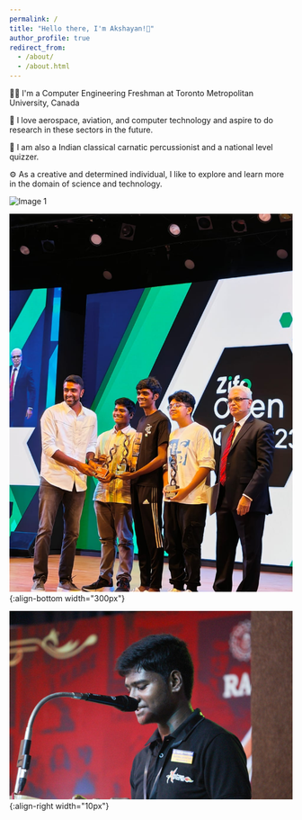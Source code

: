 ```yaml
---
permalink: /
title: "Hello there, I'm Akshayan!👋"
author_profile: true
redirect_from: 
  - /about/
  - /about.html
---
```


👨‍💻 I'm a Computer Engineering Freshman at Toronto Metropolitan University, Canada

🚀 I love aerospace, aviation, and computer technology and aspire to do research in these sectors in the future.

🎵 I am also a Indian classical carnatic percussionist and a national level quizzer.

⚙️ As a creative and determined individual, I like to explore and learn more in the domain of science and technology.

<div id="slideshow">
    <img src="http://placehold.it/300x200&text=foo1.jpg" alt="Image 1">
    <img src="http://placehold.it/300x200&text=foo2.jpg" alt="Image 2" style="display: none;">
    <img src="http://placehold.it/300x200&text=foo3.jpg" alt="Image 3" style="display: none;">
    <img src="http://placehold.it/300x200&text=foo4.jpg" alt="Image 4" style="display: none;">
    <img src="http://placehold.it/300x200&text=foo5.jpg" alt="Image 5" style="display: none;">
</div>

<script>
    var slideshow = document.getElementById('slideshow');
    var slides = slideshow.getElementsByTagName('img');
    var idx = 0;

    function changeSlide() {
        slides[idx].style.display = 'none'; // Hide current slide
        idx = (idx + 1) % slides.length; // Move to the next slide
        slides[idx].style.display = 'block'; // Show next slide
    }

    setInterval(changeSlide, 3000); // Change slide every 3 seconds
</script>

![akshayanspic1](/images/akshayanspic1.jpg){:align-bottom width="300px"}

![akshayanspic2](/images/akshayanspic2.jpg)
{:align-right width="10px"}
